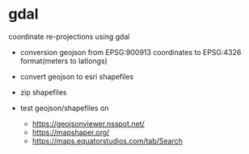 # gdal
coordinate re-projections using gdal 

- conversion geojson from EPSG:900913 coordinates to EPSG:4326 format(meters to latlongs)
- convert geojson to esri shapefiles
- zip shapefiles 

- test geojson/shapefiles on
  - https://geojsonviewer.nsspot.net/
  - https://mapshaper.org/ 
  - https://maps.equatorstudios.com/tab/Search
